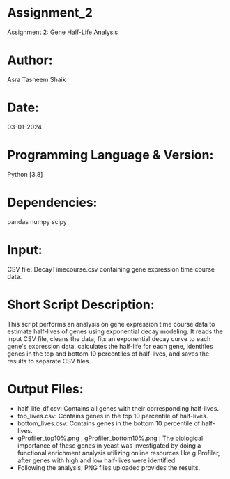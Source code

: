 # Assignment_2
Assignment 2: Gene Half-Life Analysis
# Author:
Asra Tasneem Shaik

# Date:
03-01-2024

# Programming Language & Version:
Python [3.8]

# Dependencies:
pandas 
numpy 
scipy 

# Input:
CSV file: DecayTimecourse.csv containing gene expression time course data.

# Short Script Description:
This script performs an analysis on gene expression time course data to estimate half-lives of genes using exponential decay modeling. It reads the input CSV file, cleans the data, fits an exponential decay curve to each gene's expression data, calculates the half-life for each gene, identifies genes in the top and bottom 10 percentiles of half-lives, and saves the results to separate CSV files.

# Output Files:
- half_life_df.csv: Contains all genes with their corresponding half-lives.
- top_lives.csv: Contains genes in the top 10 percentile of half-lives.
- bottom_lives.csv: Contains genes in the bottom 10 percentile of half-lives.
- gProfiler_top10%.png , gProfiler_bottom10%.png : The biological importance of these genes in yeast was investigated by doing a functional enrichment analysis utilizing online resources like g:Profiler, after genes with high and low half-lives were identified. 
- Following the analysis, PNG files uploaded provides the results.
